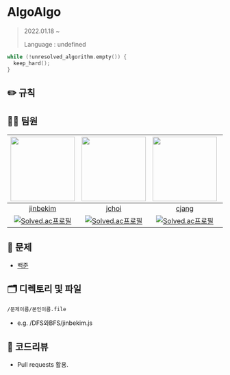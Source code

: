 # AlgoAlgo

> 2022.01.18 ~
> 
> Language : undefined

```c
while (!unresolved_algorithm.empty()) {
  keep_hard();
}
```

## ✏️ 규칙

## 👨‍💻 팀원
|<img src="https://avatars.githubusercontent.com/u/59330110?s=400&u=de9243f474493c9d4d44278c90f09afe53a39d80&v=4" width=150 />|<img src="https://avatars.githubusercontent.com/u/61695415?v=4" width=150/>|<img src="https://avatars.githubusercontent.com/u/63245869?v=4" width=150/>|<img src="https://avatars.githubusercontent.com/u/64515926?s=400&v=4" width=150/>|
|:--:|:--:|:--:|:--:|
|[jinbekim](https://github.com/jinbekim)|[jchoi](https://github.com/probablecode)|[cjang](https://github.com/loiipa)|[kyoon](https://github.com/ykm1256)|
|[![Solved.ac프로필](http://mazassumnida.wtf/api/mini/generate_badge?boj=lljrwq123)](https://solved.ac/lljrwq123)|[![Solved.ac프로필](http://mazassumnida.wtf/api/mini/generate_badge?boj=oxcart)](https://solved.ac/oxcart)|[![Solved.ac프로필](http://mazassumnida.wtf/api/mini/generate_badge?boj=loiipa)](https://solved.ac/loiipa)|[![Solved.ac프로필](http://mazassumnida.wtf/api/mini/generate_badge?boj=ykm1256)](https://solved.ac/ykm1256)|

## 🔐 문제
* [백준](https://www.acmicpc.net/)


## 🗂 디렉토리 및 파일
`/문제이름/본인이름.file`
* e.g. /DFS와BFS/jinbekim.js

## 📝 코드리뷰
* Pull requests 활용.
